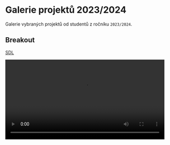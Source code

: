 # Galerie projektů 2023/2024
Galerie vybraných projektů od studentů z ročníku `2023/2024`.

## Breakout
[SDL](../c/aplikovane_ulohy/sdl.md)

<video width="500" src="../static/projekty_2023/projekt1.webm" controls></video>
